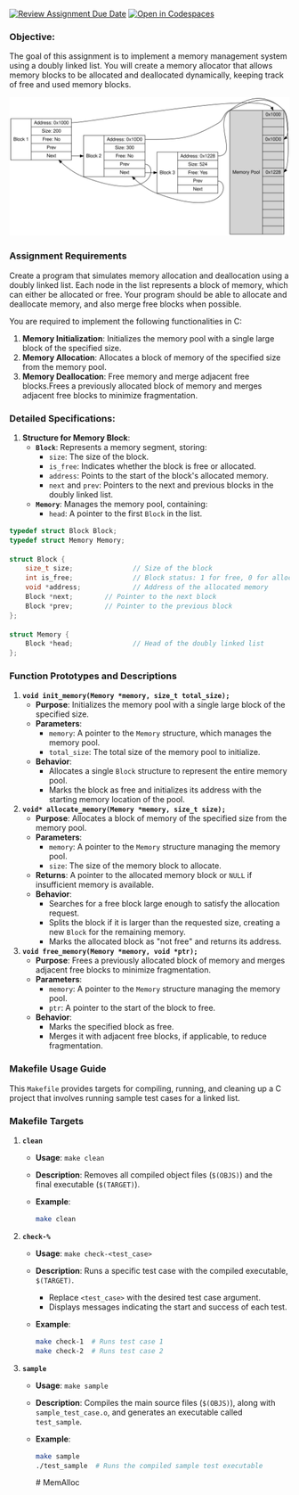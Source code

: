 [![Review Assignment Due Date](https://classroom.github.com/assets/deadline-readme-button-22041afd0340ce965d47ae6ef1cefeee28c7c493a6346c4f15d667ab976d596c.svg)](https://classroom.github.com/a/goe6dMDh)
[![Open in Codespaces](https://classroom.github.com/assets/launch-codespace-2972f46106e565e64193e422d61a12cf1da4916b45550586e14ef0a7c637dd04.svg)](https://classroom.github.com/open-in-codespaces?assignment_repo_id=17442907)

### **Objective:**

The goal of this assignment is to implement a memory management system using a doubly linked list. You will create a memory allocator that allows memory blocks to be allocated and deallocated dynamically, keeping track of free and used memory blocks.

![alt text](asset/memory.svg)



### Assignment Requirements

Create a program that simulates memory allocation and deallocation using a doubly linked list. Each node in the list represents a block of memory, which can either be allocated or free. Your program should be able to allocate and deallocate memory, and also merge free blocks when possible.

You are required to implement the following functionalities in C:

1. **Memory Initialization**: Initializes the memory pool with a single large block of the specified size.
2. **Memory Allocation**: Allocates a block of memory of the specified size from the memory pool.
3. **Memory Deallocation**: Free memory and merge adjacent free blocks.Frees a previously allocated block of memory and merges adjacent free blocks to minimize fragmentation.

### **Detailed Specifications:**

1. **Structure for Memory Block**:
    - **`Block`**: Represents a memory segment, storing:
        - `size`: The size of the block.
        - `is_free`: Indicates whether the block is free or allocated.
        - `address`: Points to the start of the block's allocated memory.
        - `next` and `prev`: Pointers to the next and previous blocks in the doubly linked list.
    - **`Memory`**: Manages the memory pool, containing:
        - `head`: A pointer to the first `Block` in the list.
```c
typedef struct Block Block;
typedef struct Memory Memory;

struct Block {
    size_t size;               // Size of the block
    int is_free;               // Block status: 1 for free, 0 for allocated
    void *address;             // Address of the allocated memory
    Block *next;        // Pointer to the next block
    Block *prev;        // Pointer to the previous block
};

struct Memory {
    Block *head;               // Head of the doubly linked list
};
```

### **Function Prototypes and Descriptions**

1. **`void init_memory(Memory *memory, size_t total_size);`**
    - **Purpose**: Initializes the memory pool with a single large block of the specified size.
    - **Parameters**:
        - `memory`: A pointer to the `Memory` structure, which manages the memory pool.
        - `total_size`: The total size of the memory pool to initialize.
    - **Behavior**:
        - Allocates a single `Block` structure to represent the entire memory pool.
        - Marks the block as free and initializes its address with the starting memory location of the pool.
2. **`void* allocate_memory(Memory *memory, size_t size);`**
    - **Purpose**: Allocates a block of memory of the specified size from the memory pool.
    - **Parameters**:
        - `memory`: A pointer to the `Memory` structure managing the memory pool.
        - `size`: The size of the memory block to allocate.
    - **Returns**: A pointer to the allocated memory block or `NULL` if insufficient memory is available.
    - **Behavior**:
        - Searches for a free block large enough to satisfy the allocation request.
        - Splits the block if it is larger than the requested size, creating a new `Block` for the remaining memory.
        - Marks the allocated block as "not free" and returns its address.
3. **`void free_memory(Memory *memory, void *ptr);`**
    - **Purpose**: Frees a previously allocated block of memory and merges adjacent free blocks to minimize fragmentation.
    - **Parameters**:
        - `memory`: A pointer to the `Memory` structure managing the memory pool.
        - `ptr`: A pointer to the start of the block to free.
    - **Behavior**:
        - Marks the specified block as free.
        - Merges it with adjacent free blocks, if applicable, to reduce fragmentation.

### Makefile Usage Guide

This `Makefile` provides targets for compiling, running, and cleaning up a C project that involves running sample test cases for a linked list.

### Makefile Targets

1. **`clean`**
    - **Usage**: `make clean`
    - **Description**: Removes all compiled object files (`$(OBJS)`) and the final executable (`$(TARGET)`).
    - **Example**:
        
        ```bash
        make clean
        ```
        
2. **`check-%`**
    - **Usage**: `make check-<test_case>`
    - **Description**: Runs a specific test case with the compiled executable, `$(TARGET)`.
        - Replace `<test_case>` with the desired test case argument.
        - Displays messages indicating the start and success of each test.
    - **Example**:
        
        ```bash
        make check-1  # Runs test case 1
        make check-2  # Runs test case 2
        ```
        
3. **`sample`**
    - **Usage**: `make sample`
    - **Description**: Compiles the main source files (`$(OBJS)`), along with `sample_test_case.o`, and generates an executable called `test_sample`.
    - **Example**:
        
        ```bash
        make sample
        ./test_sample  # Runs the compiled sample test executable
        ```
        #   M e m A l l o c 
 
 
